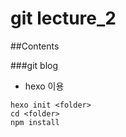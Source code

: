 # git lecture_2

##Contents

###git blog 

- hexo 이용

```
hexo init <folder>
cd <folder>
npm install


```


